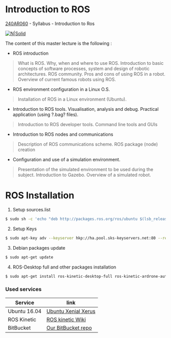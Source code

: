 # Introduction to ROS

[240AR060] - Syllabus - Introduction to Ros

[![N|Solid](https://mar.masters.upc.edu/capcalera.jpg)](https://mar.masters.upc.edu/es)

The content of this master lecture is the following :

* ROS introduction

> What is ROS. Why, when and where to use ROS. Introduction to basic concepts of software processes, system
and design of robotic architectures. ROS community. Pros and cons of using ROS in a robot. Overview of current
famous robots using ROS.

* ROS environment configuration in a Linux O.S. 

> Installation of ROS in a Linux environment (Ubuntu).

* Introduction to ROS tools. Visualisation, analysis
and debug. Practical application (using ?.bag?
files).

> Introduction to ROS developer tools. Command line tools and GUIs

* Introduction to ROS nodes and communications

> Description of ROS communications scheme. ROS package (node) creation

* Configuration and use of a simulation environment.

> Presentation of the simulated environment to be used during the subject. Introduction to Gazebo. Overview of a
simulated robot.

# ROS Installation

1. Setup sources.list
```sh
$ sudo sh -c 'echo "deb http://packages.ros.org/ros/ubuntu $(lsb_release -sc) main" > /etc/apt/sources.list.d/ros-latest.list'
```
2. Setup Keys
```sh
$ sudo apt-key adv --keyserver hkp://ha.pool.sks-keyservers.net:80 --recv-key 421C365BD9FF1F717815A3895523BAEEB01FA116
```
3. Debian packages update
```sh
$ sudo apt-get update 
```
4. ROS-Desktop full and other packages installation
```sh
$ sudo apt-get install ros-kinetic-desktop-full ros-kinetic-ardrone-autonomy ros-kinetic-hector-*
```

### Used services


| Service | link |
| ------ | ------ |
| Ubuntu 16.04 | [Ubuntu Xenial Xerus] |
| ROS Kinetic | [ROS kinetic Wiki] |
| BitBucket | [Our BitBucket repo] |

   [240AR060]: <http://www.upc.edu/estudispdf/guia_docent.php?codi=240AR060&lang=ing>
   [Ubuntu Xenial Xerus]: <http://releases.ubuntu.com/16.04/>
   [ROS kinetic wiki]: <http://wiki.ros.org/kinetic>
   [Our BitBucket repo]: https://bitbucket.org/alb_mol/intros17_gamma
